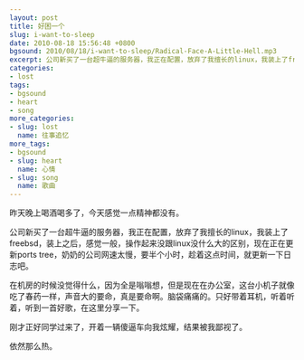 ```yaml
---
layout: post
title: 好困一个
slug: i-want-to-sleep
date: 2010-08-18 15:56:48 +0800
bgsound: 2010/08/18/i-want-to-sleep/Radical-Face-A-Little-Hell.mp3
excerpt: 公司新买了一台超牛逼的服务器，我正在配置，放弃了我擅长的linux，我装上了freebsd，装上之后，感觉一般，操作起来没跟linux没什么大的区别，现在正在更新ports tree，奶奶的公司网速太慢，要半个小时，趁着这点时间，就更新一下日志吧。
categories:
- lost
tags:
- bgsound
- heart
- song
more_categories:
- slug: lost
  name: 往事追忆
more_tags:
- bgsound
- slug: heart
  name: 心情
- slug: song
  name: 歌曲
---
```


昨天晚上喝酒喝多了，今天感觉一点精神都没有。

公司新买了一台超牛逼的服务器，我正在配置，放弃了我擅长的linux，我装上了freebsd，装上之后，感觉一般，操作起来没跟linux没什么大的区别，现在正在更新ports tree，奶奶的公司网速太慢，要半个小时，趁着这点时间，就更新一下日志吧。

在机房的时候没觉得什么，因为全是嗡嗡想，但是现在在办公室，这台小机子就像吃了春药一样，声音大的要命，真是要命啊。脑袋痛痛的。只好带着耳机，听着听着，听到一首好歌，在这里分享一下。

刚才正好同学过来了，开着一辆傻逼车向我炫耀，结果被我鄙视了。

依然那么热。
